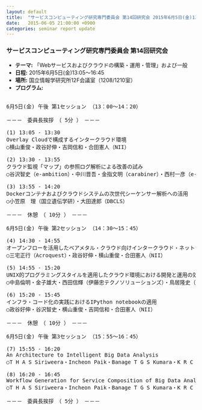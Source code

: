```yaml
---
layout: default
title:  "サービスコンピューティング研究専門委員会 第14回研究会 2015年6月5日(金)13:05～16:45"
date:   2015-06-05 21:00:00 +0900
categories: seminar report update
---
```


### サービスコンピューティング研究専門委員会 第14回研究会
- __テーマ:__ 「Webサービスおよびクラウドの構築・運用・管理」および一般
- __日程:__ 2015年6月5日(金)13:05～16:45
- __場所:__ 国立情報学研究所12F会議室（1208/1210室）
- __プログラム:__

<pre>

6月5日(金) 午後 第1セッション （13：00～14：20）

－－－　委員長挨拶　（ 5分 ）　－－－

(1) 13:05 - 13:30
Overlay Cloudで構成するインタークラウド環境
○横山重俊・政谷好伸・吉岡信和・合田憲人（NII）

(2) 13:30 - 13:55
クラウド監視「マップ」の参照ログ解析による改善の試み
○谷沢智史（e-ambition）・中川晋吾・金指文明（carabiner）・西村一彦（e-ambition）・長久　勝・政谷好伸・横山重俊・吉岡信和（NII）

(3) 13:55 - 14:20
Dockerコンテナおよびクラウドシステムの次世代シーケンサー解析への活用
○小笠原　理（国立遺伝学研）・大田達郎（DBCLS）

－－－　休憩　（ 10分 ）　－－－

6月5日(金) 午後 第2セッション （14：30～15：45）

(4) 14:30 - 14:55
オープンフローを活用したベアメタル・クラウド向けインタークラウド・ネットワーク機能の実現について
○三宅正行（Acroquest）・政谷好伸・横山重俊・合田憲人（NII）

(5) 14:55 - 15:20
UNIX的プログラミングスタイルを適用したクラウド環境における開発と運用の効率化に関する考察と評価
○中島倫明・金子雄大・西田信輝（伊藤忠テクノソリューションズ）・鳥居隆史（NEC）

(6) 15:20 - 15:45
インフラ・コード化の実践におけるIPython notebookの適用
○政谷好伸・谷沢智史・横山重俊・吉岡信和・合田憲人（NII）

－－－　休憩　（ 10分 ）　－－－

6月5日(金) 午後 第3セッション （15：55～16：45）

(7) 15:55 - 16:20
An Architecture to Intelligent Big Data Analysis
○T H A S Siriweera・Incheon Paik・Banage T G S Kumara・K R C Koswatta（UOA）

(8) 16:20 - 16:45
Workflow Generation for Service Composition of Big Data Analytics
○T H A S Siriweera・Incheon Paik・Banage T G S Kumara・K R C Koswatta（UOA）

－－－　委員長挨拶　（ 5分 ）　－－－
</pre>

